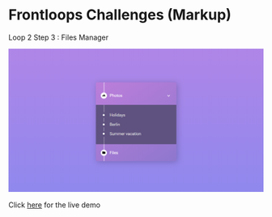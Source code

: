 # Frontloops Challenges (Markup)

Loop 2 Step 3 : Files Manager

![preview image](./design/preview.png "Click below for live demo")

Click [here](https://zathio.github.io/frontloops-challenges/markup-challenges/loop2-step3/) for the live demo